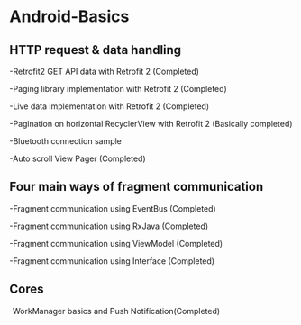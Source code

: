 # Android-Basics
## HTTP request & data handling
-Retrofit2 GET API data with Retrofit 2 (Completed)

-Paging library implementation with Retrofit 2 (Completed)

-Live data implementation with Retrofit 2 (Completed)

-Pagination on horizontal RecyclerView with Retrofit 2 (Basically completed)

-Bluetooth connection sample

-Auto scroll View Pager (Completed)

## Four main ways of fragment communication
-Fragment communication using EventBus (Completed)

-Fragment communication using RxJava (Completed)

-Fragment communication using ViewModel (Completed)

-Fragment communication using Interface (Completed)

## Cores
-WorkManager basics and Push Notification(Completed)


